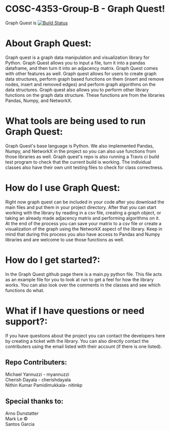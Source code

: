 # COSC-4353-Group-B - Graph Quest!

Graph Quest is [![Build Status](https://app.travis-ci.com/myannuzzi/COSC-4353-Group-B.svg?branch=main)](https://app.travis-ci.com/myannuzzi/COSC-4353-Group-B)


# About Graph Quest:
Graph quest is a graph data manipulation and visualization library for Python. Graph Quest allows you to input a file, turn it into a pandas dataframe, and then turn it into an adjacency matrix. Graph Quest comes with other features as well. Graph quest allows for users to create graph data structures, perform graph based functions on them (insert and remove nodes, insert and removed edges) and perform graph algorithms on the data structures. Graph quest also allows you to perform other library functions on the graph data structure. These functions are from the libraries Pandas, Numpy, and NetworkX.


# What tools are being used to run Graph Quest:
Graph Quest's base language is Python. We also implemented Pandas, Numpy, and NetworkX in the project so you can also use functions from those libraries as well. Graph quest's repo is also running a Travis ci build test program to check that the current build is working. The individual classes also have their own unit testing files to check for class correctness. 

# How do I use Graph Quest:
Right now graph quest can be included in your code after you download the main files and put them in your project directory. After that you can start working with the library by reading in a csv file, creating a graph object, or taking an already made adjacency matrix and performing algorithms on it. At the end of the process you can save your matrix to a csv file or create a visualization of the graph using the NetworkX aspect of the library. Keep in mind that during this process you also have access to Pandas and Numpy libraries and are welcome to use those functions as well.

# How do I get started?:
In the Graph Quest github page there is a main.py python file. This file acts as an example file for you to look at run to get a feel for how the library works. You can also look over the comments in the classes and see which functions do what.

# What if I have questions or need support?:
If you have questions about the project you can contact the developers here by creating a ticket with the library. You can also directly contact the contributers using the email listed with their account (if there is one listed).

## Repo Contributers:
Michael Yannuzzi - myannuzzi <br />
Cherish Dayala - cherishdayala <br />
Nithin Kumar Pamidimukkala- nitinkp <br />

## Special thanks to:
Arno Dunstatter <br />
Mark Le &copy; <br />
Santos Garcia <br />
